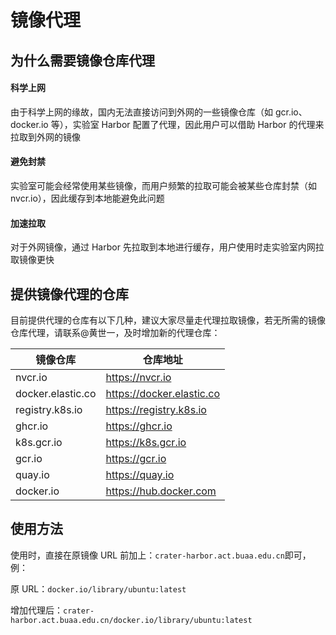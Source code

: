 # 镜像代理

## 为什么需要镜像仓库代理

#### 科学上网

由于科学上网的缘故，国内无法直接访问到外网的一些镜像仓库（如 gcr.io、docker.io 等），实验室 Harbor 配置了代理，因此用户可以借助 Harbor 的代理来拉取到外网的镜像

#### 避免封禁

实验室可能会经常使用某些镜像，而用户频繁的拉取可能会被某些仓库封禁（如 nvcr.io），因此缓存到本地能避免此问题

#### 加速拉取

对于外网镜像，通过 Harbor 先拉取到本地进行缓存，用户使用时走实验室内网拉取镜像更快

## 提供镜像代理的仓库

目前提供代理的仓库有以下几种，建议大家尽量走代理拉取镜像，若无所需的镜像仓库代理，请联系@黄世一，及时增加新的代理仓库：

| 镜像仓库          | 仓库地址                  |
| ----------------- | ------------------------- |
| nvcr.io           | https://nvcr.io           |
| docker.elastic.co | https://docker.elastic.co |
| registry.k8s.io   | https://registry.k8s.io   |
| ghcr.io           | https://ghcr.io           |
| k8s.gcr.io        | https://k8s.gcr.io        |
| gcr.io            | https://gcr.io            |
| quay.io           | https://quay.io           |
| docker.io         | https://hub.docker.com    |

## 使用方法

使用时，直接在原镜像 URL 前加上：`crater-harbor.act.buaa.edu.cn`即可，例：

原 URL：`docker.io/library/ubuntu:latest`

增加代理后：`crater-harbor.act.buaa.edu.cn/docker.io/library/ubuntu:latest`
